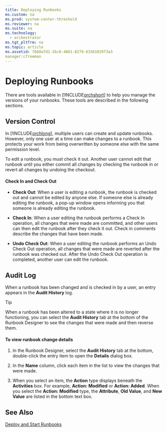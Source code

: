 ```yaml
---
title: Deploying Runbooks
ms.custom: na
ms.prod: system-center-threshold
ms.reviewer: na
ms.suite: na
ms.technology: 
  - orchestrator
ms.tgt_pltfrm: na
ms.topic: article
ms.assetid: 7668afd1-2bc8-4861-8279-63361029f3a3
manager:cfreeman
---
```

# Deploying Runbooks
There are tools available in [!INCLUDE[orchshort](../../om/manage//orchshort_md.md)] to help you manage the versions of your runbooks. These tools are described in the following sections.  
  
## Version Control  
In [!INCLUDE[orchlong](../../orch/deploy//orchlong_md.md)], multiple users can create and update runbooks. However, only one user at a time can make changes to a runbook. This protects your work from being overwritten by someone else with the same permission level.  
  
To edit a runbook, you must check it out. Another user cannot edit that runbook until you either commit all changes by checking the runbook in or revert all changes by undoing the checkout.  
  
#### Check In and Check Out  
  
-   **Check Out**: When a user is editing a runbook, the runbook is checked out and cannot be edited by anyone else. If someone else is already editing the runbook, a pop\-up window opens informing you that someone is already editing the runbook.  
  
-   **Check In**: When a user editing the runbook performs a Check In operation, all changes that were made are committed, and other users can then edit the runbook after they check it out. Check in comments describe the changes that have been made.  
  
-   **Undo Check Out**: When a user editing the runbook performs an Undo Check Out operation, all changes that were made are reverted after the runbook was checked out. After the Undo Check Out operation is completed, another user can edit the runbook.  
  
## Audit Log  
When a runbook has been changed and is checked in by a user, an entry appears in the **Audit History** log.  
  
> [!TIP]  
> When a runbook has been altered to a state where it is no longer functioning, you can select the **Audit History** tab at the bottom of the Runbook Designer to see the changes that were made and then reverse them.  
  
#### To view runbook change details  
  
1.  In the Runbook Designer, select the **Audit History** tab at the bottom, double\-click the entry item to open the **Details** dialog box.  
  
2.  In the **Name** column, click each item in the list to view the changes that were made.  
  
3.  When you select an item, the **Action** type displays beneath the **Activities** box. For example, **Action: Modified** or **Action: Added**. When you select the **Action: Modified** type, the **Attribute**, **Old Value**, and **New Value** are listed in the bottom text box.  
  
## See Also  
[Deploy and Start Runbooks](../../orch/manage/Deploy-and-Start-Runbooks.md)  
  
